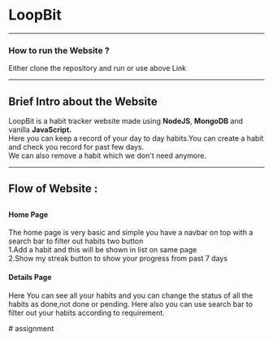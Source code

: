<h1>LoopBit</h1>
<hr>
<h3> How to run the Website ?</h3>
<p>Either clone the repository and run or use above Link</p>
<hr>
<h2> Brief Intro about the Website</h2>
<p>
LoopBit is a habit tracker website made using <b>NodeJS</b>, <b>MongoDB</b> and vanilla <b>JavaScript.</b><br> Here you can keep a record of your day to day habits.You can create a habit and check you record for past few days.<br>
We can also remove a habit which we don't need anymore.
</p>
<hr>
<h2> Flow of Website : <h2>
<h4>
Home Page
</h4>
<p>
The home page is very basic and simple you have a  navbar on top with a search bar to filter out habits two button<br>
1.Add a habit and this will be shown in list on same page<br>
2.Show my streak button to show your progress from past 7 days
</p>
<h4>
Details Page
</h4>
<p>
Here You can see all your habits and you can change the status of all the habits as done,not done or pending.
Here also you can use search bar to filter out your habits according to requirement.
</p>


</p>
#   a s s i g n m e n t  
 